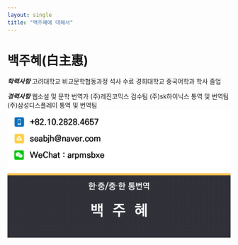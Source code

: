 ```yaml
---
layout: single
title: "백주혜에 대해서"
---
```


# 백주혜(白主惠)

***학력사항*** 고려대학교 비교문학협동과정 석사 수료
    경희대학교 중국어학과 학사 졸업

***경력사항***
    웹소설 및 문학 번역가
    (주)레진코믹스 검수팀
    (주)sk하이닉스 통역 및 번역팀
    (주)삼성디스플레이 통역 및 번역팀
![KakaoTalk_20231027_153917559_03](../images/2023-10-29/KakaoTalk_20231027_153917559_03.jpg)
